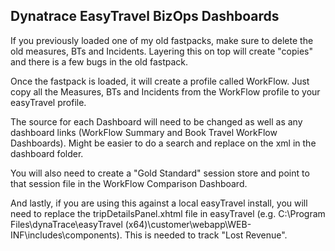 ## Dynatrace EasyTravel BizOps Dashboards

If you previously loaded one of my old fastpacks, make sure to delete the old measures, BTs and Incidents. Layering this on top will create "copies" and there is a few bugs in the old fastpack. 

Once the fastpack is loaded, it will create a profile called WorkFlow. Just copy all the Measures, BTs and Incidents from the WorkFlow profile to your easyTravel profile. 

The source for each Dashboard will need to be changed as well as any dashboard links (WorkFlow Summary and Book Travel WorkFlow Dashboards). Might be easier to do a search and replace on the xml in the dashboard folder. 

You will also need to create a "Gold Standard" session store and point to that session file in the WorkFlow Comparison Dashboard.

And lastly, if you are using this against a local easyTravel install, you will need to replace the tripDetailsPanel.xhtml file in easyTravel (e.g. C:\Program Files\dynaTrace\easyTravel (x64)\customer\webapp\WEB-INF\includes\components). This is needed to track "Lost Revenue".
